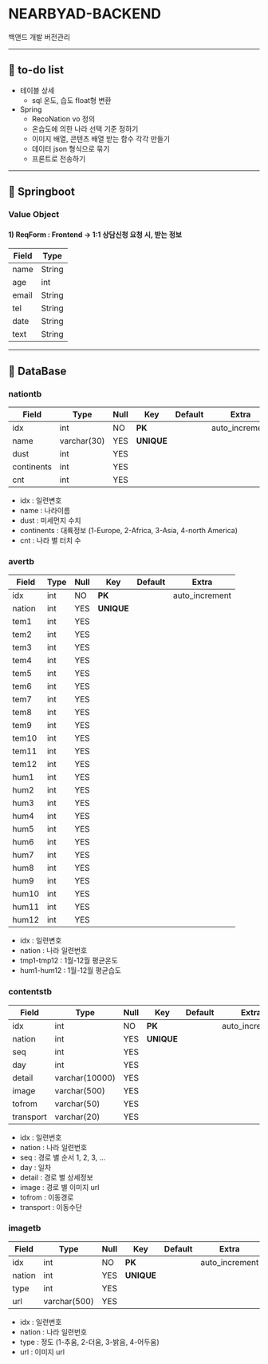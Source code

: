 # NEARBYAD-BACKEND
백앤드 개발 버전관리

****
## 💪 to-do list
* 테이블 상세
  * sql 온도, 습도 float형 변환
* Spring
  * RecoNation vo 정의
  * 온습도에 의한 나라 선택 기준 정하기
  * 이미지 배열, 콘텐츠 배열 받는 함수 각각 만들기
  * 데이터 json 형식으로 묶기
  * 프론트로 전송하기
****

## :dart: Springboot
### Value Object
#### 1) ReqForm : Frontend -> 1:1 상담신청 요청 시, 받는 정보
|Field|Type|
|---|---|
|name|String|
|age|int|
|email|String|
|tel|String|
|date|String|
|text|String|

***


## :dart: DataBase

### nationtb
|Field|Type|Null|Key|Default|Extra|
|---|---|---|---|---|---|
|idx|int|NO|**PK**||auto_increment|
|name|varchar(30)|YES|**UNIQUE**||
|dust|int|YES|||
|continents|int|YES|||
|cnt|int|YES|||
* idx : 일련변호
* name : 나라이름
* dust : 미세먼지 수치
* continents : 대륙정보 (1-Europe, 2-Africa, 3-Asia, 4-north America)
* cnt : 나라 별 터치 수


### avertb
|Field|Type|Null|Key|Default|Extra|
|---|---|---|---|---|---|
|idx|int|NO|**PK**||auto_increment|
|nation|int|YES|**UNIQUE**|||
|tem1|int|YES|||
|tem2|int|YES|||
|tem3|int|YES|||
|tem4|int|YES|||
|tem5|int|YES|||
|tem6|int|YES|||
|tem7|int|YES|||
|tem8|int|YES|||
|tem9|int|YES|||
|tem10|int|YES|||
|tem11|int|YES|||
|tem12|int|YES|||
|hum1|int|YES|||
|hum2|int|YES|||
|hum3|int|YES|||
|hum4|int|YES|||
|hum5|int|YES|||
|hum6|int|YES|||
|hum7|int|YES|||
|hum8|int|YES|||
|hum9|int|YES|||
|hum10|int|YES|||
|hum11|int|YES|||
|hum12|int|YES|||
* idx : 일련변호
* nation : 나라 일련번호
* tmp1-tmp12 : 1월-12월 평균온도
* hum1-hum12 : 1월-12월 평균습도


### contentstb
|Field|Type|Null|Key|Default|Extra|
|---|---|---|---|---|---|
|idx|int|NO|**PK**||auto_increment|
|nation|int|YES|**UNIQUE**|||
|seq|int|YES|||
|day|int|YES|||
|detail|varchar(10000)|YES|||
|image|varchar(500)|YES|||
|tofrom|varchar(50)|YES|||
|transport|varchar(20)|YES|||
* idx : 일련번호
* nation : 나라 일련번호
* seq : 경로 별 순서 1, 2, 3, ...
* day : 일차
* detail : 경로 별 상세정보
* image : 경로 별 이미지 url
* tofrom : 이동경로
* transport : 이동수단


### imagetb
|Field|Type|Null|Key|Default|Extra|
|---|---|---|---|---|---|
|idx|int|NO|**PK**||auto_increment|
|nation|int|YES|**UNIQUE**|||
|type|int|YES|
|url|varchar(500)|YES|
* idx : 일련번호
* nation : 나라 일련번호
* type : 정도 (1-추움, 2-더움, 3-밝음, 4-어두움)
* url : 이미지 url 
